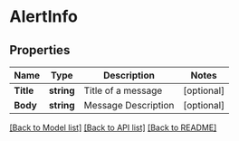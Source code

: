 # AlertInfo

## Properties
Name | Type | Description | Notes
------------ | ------------- | ------------- | -------------
**Title** | **string** | Title of a message | [optional] 
**Body** | **string** | Message Description | [optional] 

[[Back to Model list]](../README.md#documentation-for-models) [[Back to API list]](../README.md#documentation-for-api-endpoints) [[Back to README]](../README.md)


